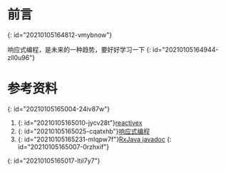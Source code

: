 # 前言
{: id="20210105164812-vmybnow"}

响应式编程，是未来的一种趋势，要好好学习一下
{: id="20210105164944-zll0u96"}

# 参考资料
{: id="20210105165004-24iv87w"}

1. {: id="20210105165010-jycv28t"}[reactivex](http://reactivex.io/intro.html)
2. {: id="20210105165025-cqatxhb"}[响应式编程](https://wiki.jikexueyuan.com/project/android-weekly/issue-145/introduction-to-RP.html)
3. {: id="20210105165231-mlqpw7f"}[RxJava javadoc](http://reactivex.io/RxJava/3.x/javadoc/)
{: id="20210105165007-0rzhxif"}

{: id="20210105165017-ltil7y7"}

